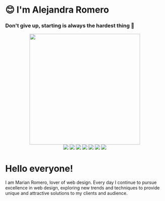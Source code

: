  <h1> 😊 I'm Alejandra Romero</h1>
 <h3>Don't give up, starting is always the hardest thing 👑</h3>
 <div align='center'>
 <img src='https://github.com/Alejandra0505/Alejandra0505/assets/139885011/1d3321bc-4f3b-4d03-87c4-f57aaa51f028' width=350>
 <br>
<img src='https://github.com/Alejandra0505/Alejandra0505/assets/139885011/490a6976-afd9-4fed-85d5-a05dc52122a4'> <img src='https://github.com/Alejandra0505/Alejandra0505/assets/139885011/d8c3988d-ae73-47c8-9d64-98ee2b0610af'> <img src='https://github.com/Alejandra0505/Alejandra0505/assets/139885011/557c2bf9-f09a-4444-89bd-e864a8630c92'> <img src='https://github.com/Alejandra0505/Alejandra0505/assets/139885011/22747195-342b-4263-918c-53f2f3a4dbc1'> <img src='https://github.com/Alejandra0505/Alejandra0505/assets/139885011/8e1399f9-f426-4930-be4b-41076f74a5a6'> <img src='https://github.com/Alejandra0505/Alejandra0505/assets/139885011/90503bf3-d44a-404f-80c8-218d81cf1ea4'> <img src='https://github.com/Alejandra0505/Alejandra0505/assets/139885011/87688487-2381-44f0-b8a7-b72505ca8cf6'>
 </div>
 <h1>Hello everyone!</h1>  I am Marian Romero, lover of web design. Every day I continue to pursue excellence in web design, exploring new trends and techniques to provide unique and attractive solutions to my clients and audience.
